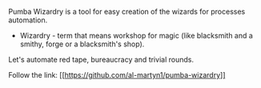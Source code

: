 Pumba Wizardry is a tool for easy creation of the wizards for processes automation.

* Wizardry - term that means workshop for magic (like blacksmith and a smithy, forge or a blacksmith's shop).

Let's automate red tape, bureaucracy and trivial rounds.

Follow the link: [[https://github.com/al-martyn1/pumba-wizardry]]
